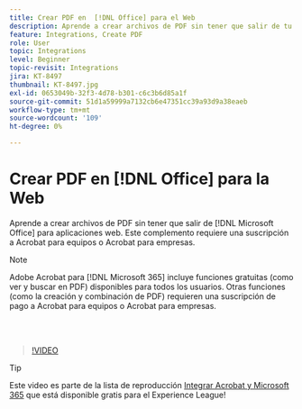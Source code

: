 ```yaml
---
title: Crear PDF en  [!DNL Office] para el Web
description: Aprende a crear archivos de PDF sin tener que salir de tu  [!DNL Microsoft Office] aplicación para la web
feature: Integrations, Create PDF
role: User
topic: Integrations
level: Beginner
topic-revisit: Integrations
jira: KT-8497
thumbnail: KT-8497.jpg
exl-id: 0653049b-32f3-4d78-b301-c6c3b6d85a1f
source-git-commit: 51d1a59999a7132cb6e47351cc39a93d9a38eaeb
workflow-type: tm+mt
source-wordcount: '109'
ht-degree: 0%

---
```


# Crear PDF en [!DNL Office] para la Web

Aprende a crear archivos de PDF sin tener que salir de [!DNL Microsoft Office] para aplicaciones web. Este complemento requiere una suscripción a Acrobat para equipos o Acrobat para empresas.

>[!NOTE]
>
>Adobe Acrobat para [!DNL Microsoft 365] incluye funciones gratuitas (como ver y buscar en PDF) disponibles para todos los usuarios. Otras funciones (como la creación y combinación de PDF) requieren una suscripción de pago a Acrobat para equipos o Acrobat para empresas.

<br> 

>[!VIDEO](https://video.tv.adobe.com/v/3409131?quality=12&learn=on&hidetitle=true&captions=spa)

>[!TIP]
>
>Este video es parte de la lista de reproducción [Integrar Acrobat y Microsoft 365](https://experienceleague.adobe.com/es/playlists/acrobat-integrate-microsoft-365) que está disponible gratis para el Experience League!
